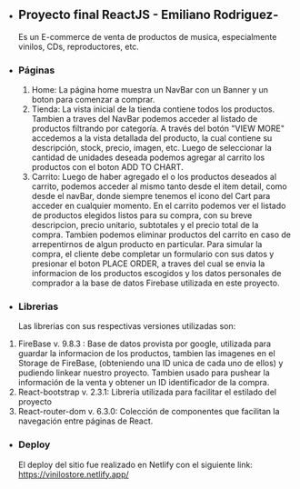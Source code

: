 - ## Proyecto final ReactJS - Emiliano Rodriguez-

  Es un E-commerce de venta de productos de musica, especialmente vinilos, CDs, reproductores, etc.

- ### Páginas

  1.  Home: La página home muestra un NavBar con un Banner y un boton para comenzar a comprar.
  1.  Tienda: La vista inicial de la tienda contiene todos los productos. Tambien a traves del NavBar podemos acceder al listado de productos filtrando por categoría. A través del botón "VIEW MORE" accedemos a la vista detallada del producto, la cual contiene su descripción, stock, precio, imagen, etc. Luego de seleccionar la cantidad de unidades deseada podemos agregar al carrito los productos con el boton ADD TO CHART.
  1.  Carrito: Luego de haber agregado el o los productos deseados al carrito, podemos acceder al mismo tanto desde el item detail, como desde el navBar, donde siempre tenemos el icono del Cart para acceder en cualquier momento.
      En el carrito podemos ver el listado de productos elegidos listos para su compra, con su breve descripcion, precio unitario, subtotales y el precio total de la compra.
      Tambien podemos eliminar productos del carrito en caso de arrepentirnos de algun producto en particular.
      Para simular la compra, el cliente debe completar un formulario con sus datos y presionar el boton PLACE ORDER, a traves del cual se envia la informacion de los productos escogidos y los datos personales de comprador a la base de datos Firebase utilizada en este proyecto.

- ### Librerias
  Las librerias con sus respectivas versiones utilizadas son:

1.  FireBase v. 9.8.3 : Base de datos provista por google, utilizada para guardar la informacion de los productos, tambien las imagenes en el Storage de FireBase, (obteniendo una ID unica de cada uno de ellos) y pudiendo linkear nuestro proyecto. Tambien usado para pushear la información de la venta y obtener un ID identificador de la compra.
1.  React-bootstrap v. 2.3.1: Libreria utilizada para facilitar el estilado del proyecto
1.  React-router-dom v. 6.3.0: Colección de componentes que facilitan la navegación entre páginas de React.

- ### Deploy
  El deploy del sitio fue realizado en Netlify con el siguiente link:
  https://vinilostore.netlify.app/
